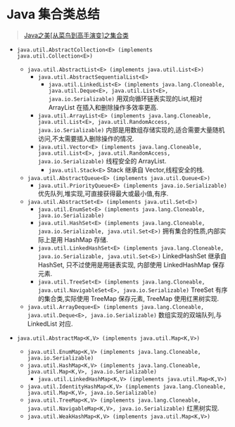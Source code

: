 Java 集合类总结
==========
> [Java之美[从菜鸟到高手演变]之集合类](http://blog.csdn.net/zhangerqing/article/details/8122075)

- `java.util.AbstractCollection<E> (implements java.util.Collection<E>)`
    - `java.util.AbstractList<E> (implements java.util.List<E>)`
        - `java.util.AbstractSequentialList<E>`
            - `java.util.LinkedList<E> (implements java.lang.Cloneable, java.util.Deque<E>, java.util.List<E>, java.io.Serializable)` 用双向循环链表实现的List,相对 ArrayList 在插入和删除操作多效率更高.
        - `java.util.ArrayList<E> (implements java.lang.Cloneable, java.util.List<E>, java.util.RandomAccess, java.io.Serializable)` 内部是用数组存储实现的,适合需要大量随机访问,不太需要插入删除操作的情况.
        - `java.util.Vector<E> (implements java.lang.Cloneable, java.util.List<E>, java.util.RandomAccess, java.io.Serializable)` 线程安全的 ArrayList.
            - `java.util.Stack<E>` Stack 继承自 Vector,线程安全的栈.
    - `java.util.AbstractQueue<E> (implements java.util.Queue<E>)`
        - `java.util.PriorityQueue<E> (implements java.io.Serializable)` 优先队列,堆实现,可直接获得最大或最小值,有序.
    - `java.util.AbstractSet<E> (implements java.util.Set<E>)`
        - `java.util.EnumSet<E> (implements java.lang.Cloneable, java.io.Serializable)`
        - `java.util.HashSet<E> (implements java.lang.Cloneable, java.io.Serializable, java.util.Set<E>)` 拥有集合的性质,内部实际上是用 HashMap 存储.
        - `java.util.LinkedHashSet<E> (implements java.lang.Cloneable, java.io.Serializable, java.util.Set<E>)` LinkedHashSet 继承自HashSet, 只不过使用是用链表实现, 内部使用 LinkedHashMap 保存元素.
        - `java.util.TreeSet<E> (implements java.lang.Cloneable, java.util.NavigableSet<E>, java.io.Serializable)` TreeSet 有序的集合类,实际使用 TreeMap 保存元素, TreeMap 使用红黑树实现.
    - `java.util.ArrayDeque<E> (implements java.lang.Cloneable, java.util.Deque<E>, java.io.Serializable)` 数组实现的双端队列,与 LinkedList 对应.

- `java.util.AbstractMap<K,V> (implements java.util.Map<K,V>)`
    - `java.util.EnumMap<K,V> (implements java.lang.Cloneable, java.io.Serializable)`
    - `java.util.HashMap<K,V> (implements java.lang.Cloneable, java.util.Map<K,V>, java.io.Serializable)`
        - `java.util.LinkedHashMap<K,V> (implements java.util.Map<K,V>)`
    - `java.util.IdentityHashMap<K,V> (implements java.lang.Cloneable, java.util.Map<K,V>, java.io.Serializable)`
    - `java.util.TreeMap<K,V> (implements java.lang.Cloneable, java.util.NavigableMap<K,V>, java.io.Serializable)` 红黑树实现.
    - `java.util.WeakHashMap<K,V> (implements java.util.Map<K,V>)`
